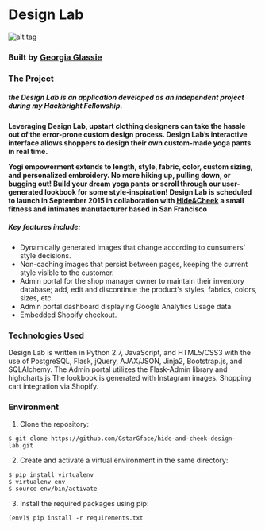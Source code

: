 Design Lab
========
![alt tag](https://raw.github.com/GstarGface/hide-and-cheek-design-lab/master/static/images/screenshot.png)
<h3>Built by <a href="https://www.linkedin.com/in/georgiaglassie">Georgia Glassie</a></h3>
<h3><strong>The Project</strong></h3>
<h5>the Design Lab is an application developed as an independent project during my Hackbright Fellowship. </h5> 
<h4>Leveraging Design Lab, upstart clothing designers can take the hassle out of the error-prone custom design process. Design Lab’s interactive interface allows shoppers to design their own custom-made yoga pants in real time.  

Yogi empowerment extends to length, style, fabric, color, custom sizing, and personalized embroidery. No more hiking up, pulling down, or bugging out! Build your dream yoga pants or scroll through our user-generated lookbook for some style-inspiration! 
Design Lab is scheduled to launch in September 2015 in collaboration with <a href="www.hide-cheek.com">Hide&Cheek</a> a small fitness and intimates manufacturer based in San Francisco</h4>
<h5> Key features include:</h5>
<ul>
  <li>Dynamically generated images that change according to cunsumers' style decisions.</li>
  <li>Non-caching images that persist between pages, keeping the current style visible to the customer.</li>
  <li>Admin portal for the shop manager owner to maintain their inventory database; add, edit and discontinue the product's styles, fabrics, colors, sizes, etc. </li>
  <li>Admin portal dashboard displaying Google Analytics Usage data.</li>
  <li>Embedded Shopify checkout.</li>
</ul>

<h3><strong>Technologies Used</strong></h3>
Design Lab is written in Python 2.7, JavaScript, and HTML5/CSS3 with the use of PostgreSQL, Flask, jQuery, AJAX/JSON, Jinja2, Bootstrap.js, and SQLAlchemy. The Admin portal utilizes the Flask-Admin library and highcharts.js The lookbook is generated with Instagram images. Shopping cart integration via Shopify. 

<h3><strong>Environment</strong></h3>

1) Clone the repository:

<pre><code>$ git clone https://github.com/GstarGface/hide-and-cheek-design-lab.git</code></pre>

2) Create and activate a virtual environment in the same directory: 

<pre><code>$ pip install virtualenv
$ virtualenv env
$ source env/bin/activate 
</code></pre>

3) Install the required packages using pip:

<pre><code>(env)$ pip install -r requirements.txt
</code></pre>
